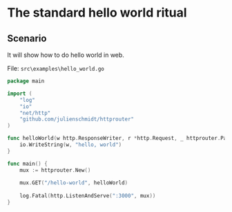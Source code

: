 # The standard hello world ritual

## Scenario

It will show how to do hello world in web.

File: `src\examples\hello_world.go`

```go
package main

import (
    "log"
    "io"
    "net/http"
    "github.com/julienschmidt/httprouter"
)

func helloWorld(w http.ResponseWriter, r *http.Request, _ httprouter.Params) {
    io.WriteString(w, "hello, world")
}

func main() {
    mux := httprouter.New()
    
    mux.GET("/hello-world", helloWorld)
    
    log.Fatal(http.ListenAndServe(":3000", mux))
}
```